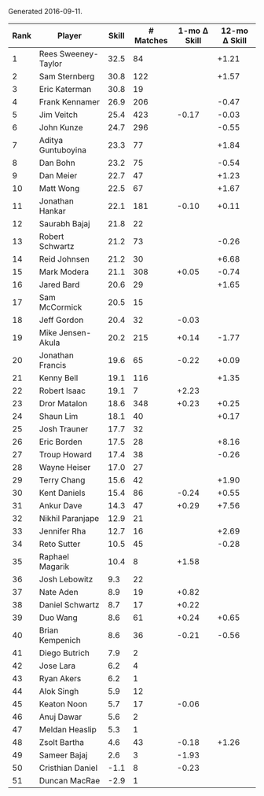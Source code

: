Generated 2016-09-11.

| Rank | Player              | Skill | # Matches | 1-mo Δ Skill | 12-mo Δ Skill |
|------|---------------------|-------|-----------|--------------|---------------|
|    1 | Rees Sweeney-Taylor |  32.5 |        84 |              |         +1.21 |
|    2 | Sam Sternberg       |  30.8 |       122 |              |         +1.57 |
|    3 | Eric Katerman       |  30.8 |        19 |              |               |
|    4 | Frank Kennamer      |  26.9 |       206 |              |         -0.47 |
|    5 | Jim Veitch          |  25.4 |       423 |        -0.17 |         -0.03 |
|    6 | John Kunze          |  24.7 |       296 |              |         -0.55 |
|    7 | Aditya Guntuboyina  |  23.3 |        77 |              |         +1.84 |
|    8 | Dan Bohn            |  23.2 |        75 |              |         -0.54 |
|    9 | Dan Meier           |  22.7 |        47 |              |         +1.23 |
|   10 | Matt Wong           |  22.5 |        67 |              |         +1.67 |
|   11 | Jonathan Hankar     |  22.1 |       181 |        -0.10 |         +0.11 |
|   12 | Saurabh Bajaj       |  21.8 |        22 |              |               |
|   13 | Robert Schwartz     |  21.2 |        73 |              |         -0.26 |
|   14 | Reid Johnsen        |  21.2 |        30 |              |         +6.68 |
|   15 | Mark Modera         |  21.1 |       308 |        +0.05 |         -0.74 |
|   16 | Jared Bard          |  20.6 |        29 |              |         +1.65 |
|   17 | Sam McCormick       |  20.5 |        15 |              |               |
|   18 | Jeff Gordon         |  20.4 |        32 |        -0.03 |               |
|   19 | Mike Jensen-Akula   |  20.2 |       215 |        +0.14 |         -1.77 |
|   20 | Jonathan Francis    |  19.6 |        65 |        -0.22 |         +0.09 |
|   21 | Kenny Bell          |  19.1 |       116 |              |         +1.35 |
|   22 | Robert Isaac        |  19.1 |         7 |        +2.23 |               |
|   23 | Dror Matalon        |  18.6 |       348 |        +0.23 |         +0.25 |
|   24 | Shaun Lim           |  18.1 |        40 |              |         +0.17 |
|   25 | Josh Trauner        |  17.7 |        32 |              |               |
|   26 | Eric Borden         |  17.5 |        28 |              |         +8.16 |
|   27 | Troup Howard        |  17.4 |        38 |              |         -0.26 |
|   28 | Wayne Heiser        |  17.0 |        27 |              |               |
|   29 | Terry Chang         |  15.6 |        42 |              |         +1.90 |
|   30 | Kent Daniels        |  15.4 |        86 |        -0.24 |         +0.55 |
|   31 | Ankur Dave          |  14.3 |        47 |        +0.29 |         +7.56 |
|   32 | Nikhil Paranjape    |  12.9 |        21 |              |               |
|   33 | Jennifer Rha        |  12.7 |        16 |              |         +2.69 |
|   34 | Reto Sutter         |  10.5 |        45 |              |         -0.28 |
|   35 | Raphael Magarik     |  10.4 |         8 |        +1.58 |               |
|   36 | Josh Lebowitz       |   9.3 |        22 |              |               |
|   37 | Nate Aden           |   8.9 |        19 |        +0.82 |               |
|   38 | Daniel Schwartz     |   8.7 |        17 |        +0.22 |               |
|   39 | Duo Wang            |   8.6 |        61 |        +0.24 |         +0.65 |
|   40 | Brian Kempenich     |   8.6 |        36 |        -0.21 |         -0.56 |
|   41 | Diego Butrich       |   7.9 |         2 |              |               |
|   42 | Jose Lara           |   6.2 |         4 |              |               |
|   43 | Ryan Akers          |   6.2 |         1 |              |               |
|   44 | Alok Singh          |   5.9 |        12 |              |               |
|   45 | Keaton Noon         |   5.7 |        17 |        -0.06 |               |
|   46 | Anuj Dawar          |   5.6 |         2 |              |               |
|   47 | Meldan Heaslip      |   5.3 |         1 |              |               |
|   48 | Zsolt Bartha        |   4.6 |        43 |        -0.18 |         +1.26 |
|   49 | Sameer Bajaj        |   2.6 |         3 |        -1.93 |               |
|   50 | Cristhian Daniel    |  -1.1 |         8 |        -0.23 |               |
|   51 | Duncan MacRae       |  -2.9 |         1 |              |               |